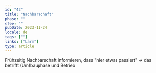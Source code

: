 ```yaml
---
id: "42"
title: "Nachbarschaft"
phase: ""
step: ""
pubDate: 2023-11-24
locale: de
tags: [""]
links: ["Lärm"]
type: article
---
```


Frühzeitig Nachbarschaft informieren, dass "hier etwas passiert" -> das betrifft (Um)bauphase und Betrieb
